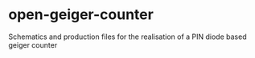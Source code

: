 open-geiger-counter
===================

Schematics and production files for the realisation of a PIN diode based geiger counter
